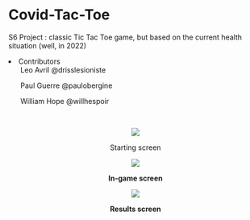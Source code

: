 <h1>Covid-Tac-Toe</h1>
<p>S6 Project : classic Tic Tac Toe game, but based on the current health situation (well, in 2022)</p>
<li> Contributors
  <ul>Leo Avril @drisslesioniste </ul>
    <ul>Paul Guerre @paulobergine </ul>
     <ul> William Hope @willhespoir </ul> 
</li>
<br />

<p align="center">
  <img align="center" src="https://user-images.githubusercontent.com/56794631/155422517-c09c5601-9c37-4b0f-a586-01d647d2373e.png" />
</p>
<p align="center">Starting screen</>
<b />
  
<p align="center">
  <img align="center" src="https://user-images.githubusercontent.com/56794631/155423353-bd4457cc-f0ed-4efc-9d25-23e90d827db4.png" />
</p>
<p align="center">In-game screen</>
<br />  
  
<p align="center">
  <img align="center" src="https://user-images.githubusercontent.com/56794631/155423443-edbba69f-f02a-4e64-8d10-60ce81b58494.png" />
</p>
<p align="center">Results screen</>
